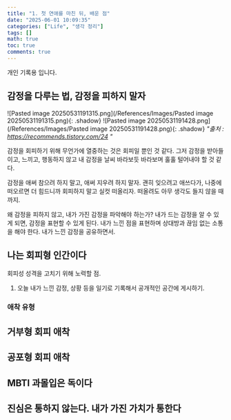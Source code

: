```yaml
---
title: "1. 첫 연애를 마친 뒤, 배운 점"
date: "2025-06-01 10:09:35"
categories: ["Life", "생각 정리"]
tags: []
math: true
toc: true
comments: true
---
```


개인 기록용 입니다.

## 감정을 다루는 법, 감정을 피하지 말자

![Pasted image 20250531191315.png](/References/Images/Pasted image 20250531191315.png){: .shadow}
![Pasted image 20250531191428.png](/References/Images/Pasted image 20250531191428.png){: .shadow}
_"출처 : <https://recommends.tistory.com/24> "_

감정을 회피하기 위해 무언가에 열중하는 것은 회피일 뿐인 것 같다. 그저 감정을 받아들이고, 느끼고, 행동하지 않고 내 감정을 날씨 바라보듯 바라보며 훌훌 털어내야 할 것 같다.

감정을 애써 참으려 하지 말고, 애써 지우려 하지 말자. 괜히 잊으려고 애쓰다가, 나중에 떠오르면 더 힘드니까 회피하지 말고 실컷 떠올리자. 떠올려도 아무 생각도 들지 않을 때 까지.

왜 감정을 피하지 않고, 내가 가진 감정을 파악해야 하는가? 내가 드는 감정을 알 수 있게 되면, 감정을 표현할 수 있게 된다. 내가 느낀 점을 표현하며 상대방과 끊임 없는 소통을 해야 한다. 내가 느낀 감정을 공유하면서.


## 


## 나는 회피형 인간이다


회피성 성격을 고치기 위해 노력할 점.
1. 오늘 내가 느낀 감정, 상황 등을 일기로 기록해서 공개적인 공간에 게시하기.


### 애착 유형


## 거부형 회피 애착


## 공포형 회피 애착


## MBTI 과몰입은 독이다


## 진심은 통하지 않는다. 내가 가진 가치가 통한다